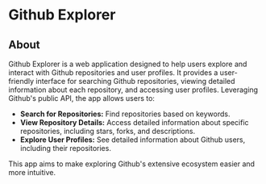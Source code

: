 # Github Explorer

## About

Github Explorer is a web application designed to help users explore and interact with Github repositories and user profiles. It provides a user-friendly interface for searching Github repositories, viewing detailed information about each repository, and accessing user profiles. Leveraging Github's public API, the app allows users to:

- **Search for Repositories:** Find repositories based on keywords.
- **View Repository Details:** Access detailed information about specific repositories, including stars, forks, and descriptions.
- **Explore User Profiles:** See detailed information about Github users, including their repositories.

This app aims to make exploring Github's extensive ecosystem easier and more intuitive.
